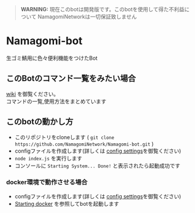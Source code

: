 > **WARNING:** 現在このbotは開発版です。このbotを使用して得た不利益について NamagomiNetworkは一切保証致しません

# Namagomi-bot

生ゴミ鯖用に色々便利機能をつけたBot

## このBotのコマンド一覧をみたい場合

[wiki](https://github.com/NamagomiNetwork/Namagomi-bot/wiki) を御覧ください。<br>
コマンドの一覧,使用方法をまとめています

## このbotの動かし方

- このリポジトリをcloneします ( `git clone https://github.com/NamagomiNetwork/Namagomi-bot.git` )
- configファイルを作成します(詳しくは [config settings](./config.md)を御覧ください)
- `node index.js` を実行します
- コンソールに `Starting System... Done!` と表示されたら起動成功です

### docker環境で動作させる場合

- configファイルを作成します(詳しくは [config settings](./config.md)を御覧ください)
- [Starting docker](./docker.md) を参照してbotを起動します